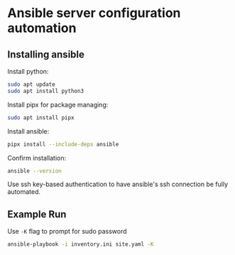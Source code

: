 # Ansible server configuration automation

## Installing ansible
Install python:
```bash
sudo apt update
sudo apt install python3
```

Install pipx for package managing:
```bash
sudo apt install pipx
```

Install ansible:
```bash
pipx install --include-deps ansible
```

Confirm installation:
```bash
ansible --version
```

Use ssh key-based authentication to have ansible's ssh connection be fully automated.

## Example Run

Use `-K` flag to prompt for sudo password
```bash
ansible-playbook -i inventory.ini site.yaml -K
```
